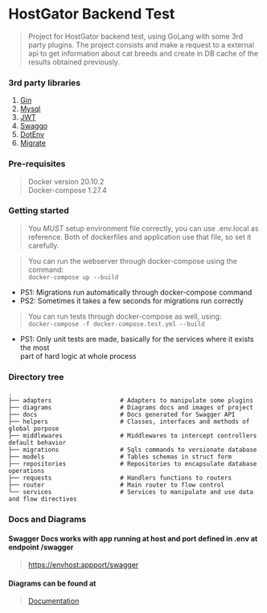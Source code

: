 HostGator Backend Test
============================
> Project for HostGator backend test, using GoLang with some 3rd party plugins.
> The project consists and make a request to a external api to get information
> about cat breeds and create in DB cache of the results obtained previously.

### 3rd party libraries

1. [Gin](https://github.com/gin-gonic/gin)
2. [Mysql](https://github.com/go-sql-driver/mysql)
3. [JWT](https://github.com/dgrijalva/jwt-go)
4. [Swaggo](https://github.com/swaggo/swag)
5. [DotEnv](https://github.com/subosito/gotenv)
6. [Migrate](https://github.com/golang-migrate/migrate)

### Pre-requisites

> Docker version 20.10.2\
> Docker-compose 1.27.4

### Getting started

>You *MUST* setup environment file correctly, you can use .env.local as reference.
>Both of dockerfiles and application use that file, so set it carefully.

>You can run the webserver through docker-compose using the command:\
`docker-compose up --build`

* PS1: Migrations run automatically through docker-compose command
* PS2: Sometimes it takes a few seconds for migrations run correctly

>You can run tests through docker-compose as well, using:\
`docker-compose -f docker-compose.test.yml --build`

* PS1: Only unit tests are made, basically for the services where it exists the most\
part of hard logic at whole process


### Directory tree
    .
    ├── adapters                   # Adapters to manipulate some plugins
    ├── diagrams                   # Diagrams docs and images of project
    ├── docs                       # Docs generated for Swagger API
    ├── helpers                    # Classes, interfaces and methods of global porpose
    ├── middlewares                # Middlewares to intercept controllers default behavior
    ├── migrations                 # Sqls commands to versionate database
    ├── models                     # Tables schemas in struct form
    ├── repositories               # Repositories to encapsulate database operations
    ├── requests                   # Handlers functions to routers
    ├── router                     # Main router to flow control
    └── services                   # Services to manipulate and use data and flow directives 

### Docs and Diagrams

#### Swagger Docs works with app running at host and port defined in .env at endpoint /swagger

> [https://envhost:appport/swagger](https://envhost:appport/swagger)

#### Diagrams can be found at

> [Documentation](https://github.com/wiltonlcsj/golang-catbreed/tree/master/diagrams)